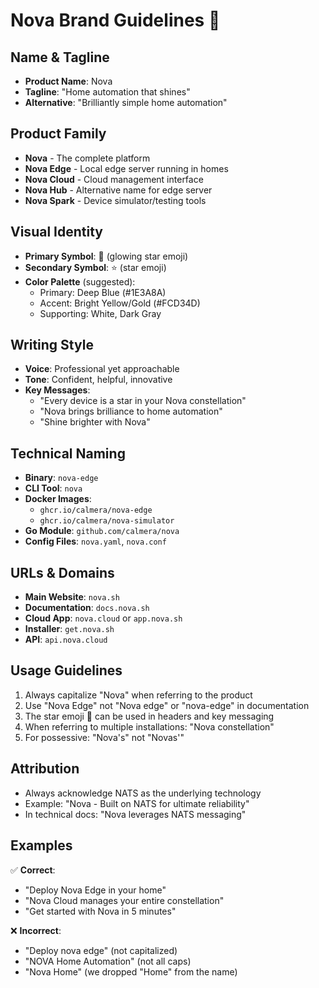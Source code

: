 # Nova Brand Guidelines 🌟

## Name & Tagline
- **Product Name**: Nova
- **Tagline**: "Home automation that shines"
- **Alternative**: "Brilliantly simple home automation"

## Product Family
- **Nova** - The complete platform
- **Nova Edge** - Local edge server running in homes
- **Nova Cloud** - Cloud management interface
- **Nova Hub** - Alternative name for edge server
- **Nova Spark** - Device simulator/testing tools

## Visual Identity
- **Primary Symbol**: 🌟 (glowing star emoji)
- **Secondary Symbol**: ⭐ (star emoji)
- **Color Palette** (suggested):
  - Primary: Deep Blue (#1E3A8A)
  - Accent: Bright Yellow/Gold (#FCD34D)
  - Supporting: White, Dark Gray
  
## Writing Style
- **Voice**: Professional yet approachable
- **Tone**: Confident, helpful, innovative
- **Key Messages**:
  - "Every device is a star in your Nova constellation"
  - "Nova brings brilliance to home automation"
  - "Shine brighter with Nova"

## Technical Naming
- **Binary**: `nova-edge`
- **CLI Tool**: `nova`
- **Docker Images**: 
  - `ghcr.io/calmera/nova-edge`
  - `ghcr.io/calmera/nova-simulator`
- **Go Module**: `github.com/calmera/nova`
- **Config Files**: `nova.yaml`, `nova.conf`

## URLs & Domains
- **Main Website**: `nova.sh`
- **Documentation**: `docs.nova.sh`
- **Cloud App**: `nova.cloud` or `app.nova.sh`
- **Installer**: `get.nova.sh`
- **API**: `api.nova.cloud`

## Usage Guidelines
1. Always capitalize "Nova" when referring to the product
2. Use "Nova Edge" not "Nova edge" or "nova-edge" in documentation
3. The star emoji 🌟 can be used in headers and key messaging
4. When referring to multiple installations: "Nova constellation"
5. For possessive: "Nova's" not "Novas'"

## Attribution
- Always acknowledge NATS as the underlying technology
- Example: "Nova - Built on NATS for ultimate reliability"
- In technical docs: "Nova leverages NATS messaging"

## Examples
✅ **Correct**: 
- "Deploy Nova Edge in your home"
- "Nova Cloud manages your entire constellation"
- "Get started with Nova in 5 minutes"

❌ **Incorrect**:
- "Deploy nova edge" (not capitalized)
- "NOVA Home Automation" (not all caps)
- "Nova Home" (we dropped "Home" from the name)